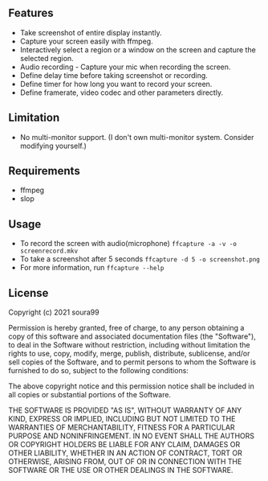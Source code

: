 ## Features

- Take screenshot of entire display instantly.
- Capture your screen easily with ffmpeg.
- Interactively select a region or a window on the screen and capture the selected region.
- Audio recording - Capture your mic when recording the screen.
- Define delay time before taking screenshot or recording.
- Define timer for how long you want to record your screen.
- Define framerate, video codec and other parameters directly.

## Limitation
- No multi-monitor support. (I don't own multi-monitor system. Consider modifying yourself.)

## Requirements

- ffmpeg
- slop

## Usage

- To record the screen with audio(microphone)
`ffcapture -a -v -o screenrecord.mkv`
- To take a screenshot after 5 seconds
`ffcapture -d 5 -o screenshot.png`
- For more information, run `ffcapture --help`

## License
Copyright (c) 2021 soura99

Permission is hereby granted, free of charge, to any person obtaining a copy of this software and associated documentation files (the "Software"), to deal in the Software without restriction, including without limitation the rights to use, copy, modify, merge, publish, distribute, sublicense, and/or sell copies of the Software, and to permit persons to whom the Software is furnished to do so, subject to the following conditions:

The above copyright notice and this permission notice shall be included in all copies or substantial portions of the Software.

THE SOFTWARE IS PROVIDED "AS IS", WITHOUT WARRANTY OF ANY KIND, EXPRESS OR IMPLIED, INCLUDING BUT NOT LIMITED TO THE WARRANTIES OF MERCHANTABILITY, FITNESS FOR A PARTICULAR PURPOSE AND NONINFRINGEMENT. IN NO EVENT SHALL THE AUTHORS OR COPYRIGHT HOLDERS BE LIABLE FOR ANY CLAIM, DAMAGES OR OTHER LIABILITY, WHETHER IN AN ACTION OF CONTRACT, TORT OR OTHERWISE, ARISING FROM, OUT OF OR IN CONNECTION WITH THE SOFTWARE OR THE USE OR OTHER DEALINGS IN THE SOFTWARE.
